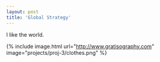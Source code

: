 ```yaml
---
layout: post
title: 'Global Strategy'
---
```


I like the world.

{% include image.html url="http://www.gratisography.com" image="projects/proj-3/clothes.png" %}
